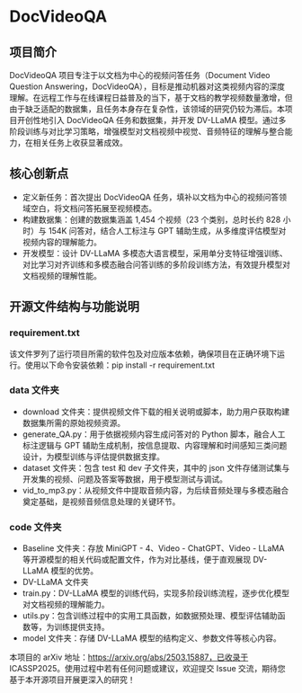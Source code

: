 # DocVideoQA
## 项目简介​
DocVideoQA 项目专注于以文档为中心的视频问答任务（Document Video Question Answering，DocVideoQA），目标是推动机器对这类视频内容的深度理解。在远程工作与在线课程日益普及的当下，基于文档的教学视频数量激增，但由于缺乏适配的数据集，且任务本身存在复杂性，该领域的研究仍较为滞后。​
本项目开创性地引入 DocVideoQA 任务和数据集，并开发 DV-LLaMA 模型。通过多阶段训练与对比学习策略，增强模型对文档视频中视觉、音频特征的理解与整合能力，在相关任务上收获显著成效。​
## 核心创新点​
  - 定义新任务：首次提出 DocVideoQA 任务，填补以文档为中心的视频问答领域空白，将文档问答拓展至视频模态。​
  - 构建数据集：创建的数据集涵盖 1,454 个视频（23 个类别，总时长约 828 小时）与 154K 问答对，结合人工标注与 GPT 辅助生成，从多维度评估模型对视频内容的理解能力。​
  - 开发模型：设计 DV-LLaMA 多模态大语言模型，采用单分支特征增强训练、对比学习对齐训练和多模态融合问答训练的多阶段训练方法，有效提升模型对文档视频的理解性能。​
## 开源文件结构与功能说明​
### requirement.txt​
该文件罗列了运行项目所需的软件包及对应版本依赖，确保项目在正确环境下运行。使用以下命令安装依赖：​
​
pip install -r requirement.txt​
​
### data 文件夹​
  - download 文件夹：提供视频文件下载的相关说明或脚本，助力用户获取构建数据集所需的原始视频资源。​
  - generate_QA.py：用于依据视频内容生成问答对的 Python 脚本，融合人工标注逻辑与 GPT 辅助生成机制，按信息提取、内容理解和时间感知三类问题设计，为模型训练与评估提供数据支撑。​
  - dataset 文件夹：包含 test 和 dev 子文件夹，其中的 json 文件存储测试集与开发集的视频、问题及答案等数据，用于模型测试与调试。​
  - vid_to_mp3.py：从视频文件中提取音频内容，为后续音频处理与多模态融合奠定基础，是视频音频信息处理的关键环节。​
### code 文件夹​
  - Baseline 文件夹：存放 MiniGPT - 4、Video - ChatGPT、Video - LLaMA 等开源模型的相关代码或配置文件，作为对比基线，便于直观展现 DV-LLaMA 模型的优势。​
  - DV-LLaMA 文件夹​
  -   train.py：DV-LLaMA 模型的训练代码，实现多阶段训练流程，逐步优化模型对文档视频的理解能力。​
  -   utils.py：包含训练过程中的实用工具函数，如数据预处理、模型评估辅助函数等，为训练提供支持。​
  -   model 文件夹：存储 DV-LLaMA 模型的结构定义、参数文件等核心内容。​


本项目的 arXiv 地址：https://arxiv.org/abs/2503.15887，已收录于 ICASSP2025。使用过程中若有任何问题或建议，欢迎提交 Issue 交流，期待您基于本开源项目开展更深入的研究！​

